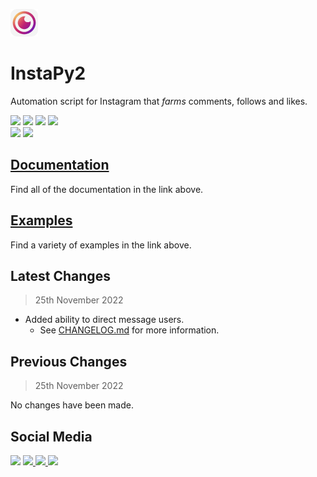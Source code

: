 <img src="https://raw.githubusercontent.com/InstaPy2/InstaPy2/main/instapy2.png" width="44px"></img>
# InstaPy2
Automation script for Instagram that *farms* comments, follows and likes.

<span>
    <img src="https://img.shields.io/static/v1?label=Built%20with&message=Instagrapi&color=red"/>
    <img src="https://img.shields.io/static/v1?label=Built%20with&message=Python%203.11.1&color=red"/>
    <a href="https://discord.gg/TY8pt8e5Xg" style="text-decoration: none; border: none; outline: 0;">
        <img src="https://img.shields.io/static/v1?label=Connect%20via&message=Discord&color=5865F2"/>
    </a>
    <img src="https://img.shields.io/static/v1?label=License&message=GPLv3&color=blue"/>
</span>
<br/>
<span>
    <a href="https://buymeacoffee.com/antiquecodes" style="text-decoration: none; border: none; outline: 0;">
        <img src="https://img.shields.io/static/v1?label=Support&message=Buy%20Me%20A%20Coffee&color=yellow"/>
    </a>
    <a href="https://paypal.com/paypalme/officialantique" style="text-decoration: none; border: none; outline: 0;">
        <img src="https://img.shields.io/static/v1?label=Support&message=PayPal&color=009cde"/>
    </a>
</span>

## [Documentation](https://official-antique.gitbook.io/instapy2/documentation)
Find all of the documentation in the link above.

## [Examples](https://official-antique.gitbook.io/instapy2/examples)
Find a variety of examples in the link above.

## Latest Changes
> 25th November 2022

- Added ability to direct message users.
    - See [CHANGELOG.md](CHANGELOG.md) for more information.

## Previous Changes
> 25th November 2022

No changes have been made.

## Social Media
<span>
  <img src="https://img.shields.io/static/v1?label=Discord&message=Antique%239837&color=blueviolet"/>
  <a href="https://reddit.com/u/antique_codes">
    <img src="https://img.shields.io/static/v1?label=Reddit&message=%40antique_codes&color=red"/>
  </a>
  <a href="https://twitch.tv/official_antique">
    <img src="https://img.shields.io/static/v1?label=Twitch&message=official_antique&color=blueviolet"/>
  </a>
  <a href="https://twitter.com/antique_codes">
    <img src="https://img.shields.io/static/v1?label=Twitter&message=%40antique_codes&color=blue"/>
  </a>
</span>
